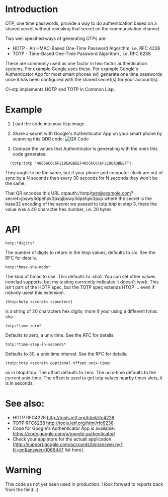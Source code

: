 # Introduction

OTP, one time passwords, provide a way to do authentication based on a shared secret without revealing that secret on the communciation channel.

Two well specified ways of generating OTPs are:
 * HOTP - An HMAC-Based One-Time Password Algorithm, i.e. RFC 4226
 * TOTP - Time-Based One-Time Password Algorithm , i.e. RFC 6238

These are commonly used as one factor in two factor authentication
systems.  For example Google uses these.  For example Google's
Authenticator App for most smart phones will generate one time
passwords once it has been configured with the shared secret(s) for
your account(s).

Cl-otp implements HOTP and TOTP in Common Lisp.

# Example

1) Load the code into your lisp image.
2) Share a secret with Google's Authenticator App on your smart phone by scanning this QDR code:
![QR Code](https://www.evernote.com/shard/s2/sh/a06dfefd-2a09-4e34-989b-3ebf421fffc0/f07c628ab49bacd1816622196521e754/res/9b7af78e-2495-4cfe-a2e2-1083fce8babe/skitch.png?resizeSmall&width=832 "otpauth://totp/test@example.com?secret=jbswy3dpehpk3pxpjbswy3dpehpk3pxp")

3) Compair the values that Authenticator is generating with the ones this code generates:
```common-lisp
  (totp:totp "48656C6C6F21DEADBEEF48656C6C6F21DEADBEEF")
```

They ought to be the same, but if your phone and computer clock are out of sync by a N seconds then every 30 seconds for N seconds they won't be the same.

That QR encodes this URL otpauth://totp/test@example.com?secret=jbswy3dpehpk3pxpjbswy3dpehpk3pxp
where the secret is the base32 encoding of the secret we passed to totp:totp in step 3, there the value was a 40 character hex number, i.e. 20 bytes.

# API

```common-lisp
hotp:*digits*
```
The number of digits to return in the htop values, defaults to six.  See the RFC for details.

```common-lisp
hotp:*hmac-sha-mode*
```
The kind of hmac to use.  This defaults to :sha1.  You can set other values
ironclad supports; but my testing currrently indicates it doesn't work.  This
isn't part of the HOTP spec, but the TOTP spec extends HTOP ... even if nobody
usest this extension.

```common-lisp
(htop:hotp <secret> <counter>)
```
<secret> is a string of 20 characters hex digits; more if your using a different hmac sha.
```common-lisp
totp:*time-zero*
```
Defaults to zero, a unix time.  See the RFC for details.
```common-lisp
totp:*time-step-in-seconds*
```
Defaults to 30, a unix time interval.  See the RFC for details.

```common-lisp
(totp:totp <secret> &optional offset unix-time)
```
<secret> as in htop:htop.  The offset defaults to zero.  The unix-time defaults
to the current unix-time.  The offset is used to get totp values nearby times
slots, it is in seconds.

# See also:
+ HOTP RFC4226 http://tools.ietf.org/html/rfc4226
+ TOTP RFC6238 http://tools.ietf.org/html/rfc6238
+ Code for Google's Authenticator App is available: https://code.google.com/p/google-authenticator/
+ Check your app store for the actuall application. [http://support.google.com/accounts/bin/answer.py?hl=en&answer=1066447 list here].

# Warning
This code as not yet been used in production.  I look forward to reports back from the field.  :)
